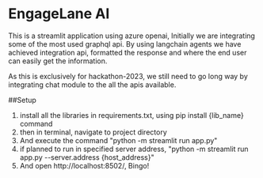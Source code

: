 # EngageLane AI

This is a streamlit application using azure openai, Initially we are integrating some of the most used graphql api.
By using langchain agents we have achieved integration api, formatted the response and where the end user can easily get the information.


As this is exclusively for hackathon-2023, we still need to go long way by integrating chat module to the all the apis available. 


##Setup
1. install all the libraries in requirements.txt, using pip install {lib_name} command
2. then in terminal, navigate to project directory
3. And execute the command "python -m streamlit run app.py"
4. if planned to run in specified server address, "python -m streamlit run app.py --server.address {host_address}"
5. And open http://localhost:8502/, Bingo!
